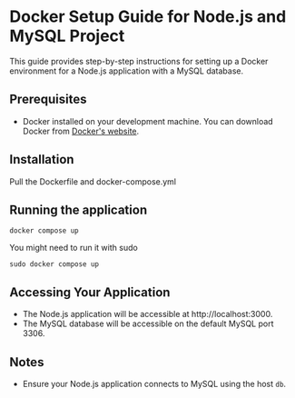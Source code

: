 # Docker Setup Guide for Node.js and MySQL Project

This guide provides step-by-step instructions for setting up a Docker environment for a Node.js application with a MySQL database.

## Prerequisites

- Docker installed on your development machine. You can download Docker from [Docker's website](https://www.docker.com/get-started).

## Installation

Pull the Dockerfile and docker-compose.yml

## Running the application

`docker compose up`

You might need to run it with sudo

`sudo docker compose up`

## Accessing Your Application

- The Node.js application will be accessible at http://localhost:3000.
- The MySQL database will be accessible on the default MySQL port 3306.

## Notes

- Ensure your Node.js application connects to MySQL using the host `db`.